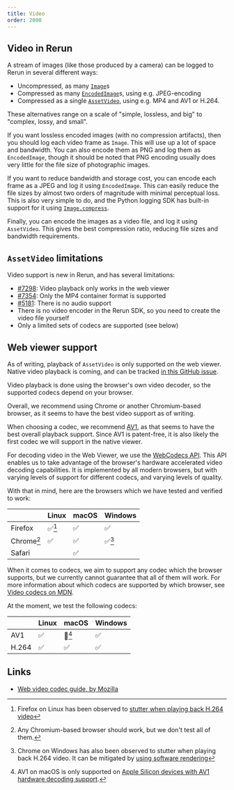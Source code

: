 ```yaml
---
title: Video
order: 2000
---
```


## Video in Rerun
A stream of images (like those produced by a camera) can be logged to Rerun in several different ways:

* Uncompressed, as many [`Image`](../reference/types/archetypes/image.md)s
* Compressed as many [`EncodedImage`](../reference/types/archetypes/encoded_image.md)s, using e.g. JPEG-encoding
* Compressed as a single [`AssetVideo`](../reference/types/archetypes/asset_video.md), using e.g. MP4 and AV1 or H.264.

These alternatives range on a scale of "simple, lossless, and big" to "complex, lossy, and small".

If you want lossless encoded images (with no compression artifacts), then you should log each video frame as `Image`.
This will use up a lot of space and bandwidth. You can also encode them as PNG and log them as `EncodedImage`,
though it should be noted that PNG encoding usually does very little for the file size of photographic images.

If you want to reduce bandwidth and storage cost, you can encode each frame as a JPEG and log it using `EncodedImage`. This can easily reduce the file sizes by almost two orders of magnitude with minimal perceptual loss.
This is also very simple to do, and the Python logging SDK has built-in support for it using [`Image.compress`](https://ref.rerun.io/docs/python/0.18.2/common/archetypes/#rerun.archetypes.Image.compress).

Finally, you can encode the images as a video file, and log it using `AssetVideo`.
This gives the best compression ratio, reducing file sizes and bandwidth requirements.

## `AssetVideo` limitations
Video support is new in Rerun, and has several limitations:

* [#7298](https://github.com/rerun-io/rerun/issues/7298): Video playback only works in the web viewer
* [#7354](https://github.com/rerun-io/rerun/issues/7354): Only the MP4 container format is supported
* [#5181](https://github.com/rerun-io/rerun/issues/5181): There is no audio support
* There is no video encoder in the Rerun SDK, so you need to create the video file yourself
* Only a limited sets of codecs are supported (see below)

## Web viewer support
As of writing, playback of `AssetVideo` is only supported on the web viewer.
Native video playback is coming, and can be tracked [in this GitHub issue](https://github.com/rerun-io/rerun/issues/7298).

Video playback is done using the browser's own video decoder, so the supported codecs depend on your browser.

Overall, we recommend using Chrome or another Chromium-based browser, as it seems to have the best video support as of writing.

When choosing a codec, we recommend [AV1](https://developer.mozilla.org/en-US/docs/Web/Media/Formats/Video_codecs#av1), as that seems to have the best overall playback support. Since AV1 is patent-free, it is also likely the first codec we will support in the native viewer.

For decoding video in the Web Viewer, we use the [WebCodecs API](https://developer.mozilla.org/en-US/docs/Web/API/WebCodecs_API).
This API enables us to take advantage of the browser's hardware accelerated video decoding capabilities.
It is implemented by all modern browsers, but with varying levels of support for different codecs, and varying levels of quality.

With that in mind, here are the browsers which we have tested and verified to work:

|            | Linux  | macOS | Windows |
| ---------- | ------ | ----- | ------- |
| Firefox    | ✅[^1] | ✅    | ✅      |
| Chrome[^2] | ✅     | ✅    | ✅[^3]  |
| Safari     |        | ✅    |         |

[^1]: Firefox on Linux has been observed to [stutter when playing back H.264 video](https://github.com/rerun-io/rerun/issues/7532)
[^3]: Chrome on Windows has also been observed to stutter when playing back H.264 video. It can be mitigated by [using software rendering](https://rerun.io/docs/getting-started/troubleshooting#video-stuttering)
[^2]: Any Chromium-based browser should work, but we don't test all of them.

When it comes to codecs, we aim to support any codec which the browser supports, but
we currently cannot guarantee that all of them will work. For more information about
which codecs are supported by which browser, see [Video codecs on MDN](https://developer.mozilla.org/en-US/docs/Web/Media/Formats/Video_codecs#codec_details).

At the moment, we test the following codecs:

|       | Linux | macOS   | Windows |
| ----- | ----- | ------- | ------- |
| AV1   | ✅    | 🚧[^4]  | ✅      |
| H.264 | ✅    | ✅      | ✅      |

[^4]: AV1 on macOS is only supported on [Apple Silicon devices with AV1 hardware decoding support](https://webkit.org/blog/14445/webkit-features-in-safari-17-0/).

## Links
* [Web video codec guide, by Mozilla](https://developer.mozilla.org/en-US/docs/Web/Media/Formats/Video_codecs)
